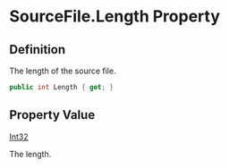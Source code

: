 # SourceFile.Length Property
## Definition

The length of the source file.

```c#
public int Length { get; }
```

## Property Value

[Int32](https://learn.microsoft.com/en-gb/dotnet/api/System.Int32)

The length.
